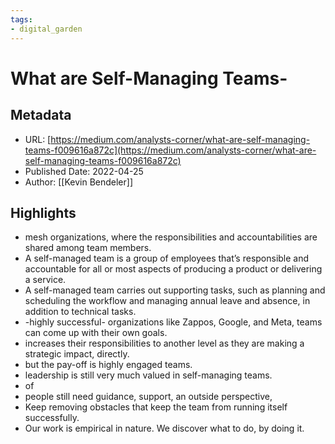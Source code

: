 ```yaml
---
tags: 
- digital_garden
---
```

# What are Self-Managing Teams-
## Metadata
* URL: [https://medium.com/analysts-corner/what-are-self-managing-teams-f009616a872c](https://medium.com/analysts-corner/what-are-self-managing-teams-f009616a872c)
* Published Date: 2022-04-25
* Author: [[Kevin Bendeler]]

## Highlights
* mesh organizations, where the responsibilities and accountabilities are shared among team members.
* A self-managed team is a group of employees that’s responsible and accountable for all or most aspects of producing a product or delivering a service.
* A self-managed team carries out supporting tasks, such as planning and scheduling the workflow and managing annual leave and absence, in addition to technical tasks.
* -highly successful- organizations like Zappos, Google, and Meta, teams can come up with their own goals.
* increases their responsibilities to another level as they are making a strategic impact, directly.
* but the pay-off is highly engaged teams.
* leadership is still very much valued in self-managing teams.
* of
* people still need guidance, support, an outside perspective,
* Keep removing obstacles that keep the team from running itself successfully.
* Our work is empirical in nature. We discover what to do, by doing it.